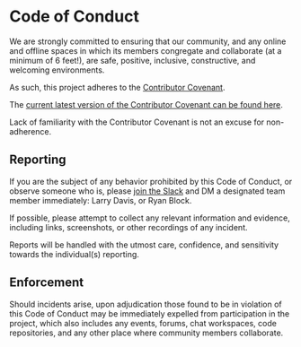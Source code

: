 # Code of Conduct

We are strongly committed to ensuring that our community, and any online and offline spaces in which its members congregate and collaborate (at a minimum of 6 feet!), are safe, positive, inclusive, constructive, and welcoming environments.

As such, this project adheres to the [Contributor Covenant](https://www.contributor-covenant.org).

The [current latest version of the Contributor Covenant can be found here](https://www.contributor-covenant.org/version/2/0/code_of_conduct/).

Lack of familiarity with the Contributor Covenant is not an excuse for non-adherence.


## Reporting

If you are the subject of any behavior prohibited by this Code of Conduct, or observe someone who is, please [join the Slack](https://join.slack.com/t/sars-cov-2covid-19/shared_invite/zt-cr6ln0ph-6eDATfSUNDtFK3mlQxqYKw) and DM a designated team member immediately: Larry Davis, or Ryan Block.

If possible, please attempt to collect any relevant information and evidence, including links, screenshots, or other recordings of any incident.

Reports will be handled with the utmost care, confidence, and sensitivity towards the individual(s) reporting.


## Enforcement

Should incidents arise, upon adjudication those found to be in violation of this Code of Conduct may be immediately expelled from participation in the project, which also includes any events, forums, chat workspaces, code repositories, and any other place where community members collaborate.
